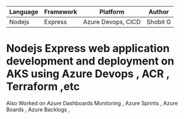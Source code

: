 | Language | Framework | Platform | Author |
| -------- | -------- |--------|--------|
| Nodejs | Express | Azure Devops, CICD  | Shobit G 


# Nodejs Express web application development and deployment on AKS using Azure Devops , ACR , Terraform ,etc


Also Worked on Azure Dashboards Monitoring , Azure Sprints , Azure Boards , Azure Backlogs , 

